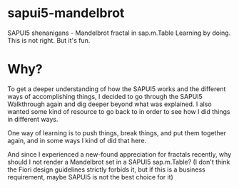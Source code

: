 # sapui5-mandelbrot
SAPUI5 shenanigans - Mandelbrot fractal in sap.m.Table
Learning by doing.
This is not right.
But it's fun.

# Why?
To get a deeper understanding of how the SAPUI5 works and the different ways of accomplishing things, I decided to go through the SAPUI5 Walkthrough again and dig deeper beyond what was explained. I also wanted some kind of resource to go back to in order to see how I did things in different ways.

One way of learning is to push things, break things, and put them together again, and in some ways I kind of did that here.

And since I experienced a new-found appreciation for fractals recently, why should I not render a Mandelbrot set in a SAPUI5 sap.m.Table?
(I don't think the Fiori design guidelines strictly forbids it, but if this is a business requirement, maybe SAPUI5 is not the best choice for it)

